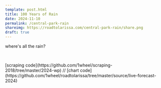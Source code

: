 ```yaml
---
template: post.html
title: 100 Years of Rain
date: 2024-11-10
permalink: /central-park-rain
shareimg: https://roadtolarissa.com/central-park-rain/share.png
draft: true
---
```



where's all the rain? 

<link rel='stylesheet' type='text/css' href='style.css'>

<div class='by-month'></div>



<div id='notes'>
<br>
<p>[scraping code](https://github.com/1wheel/scraping-2018/tree/master/2024-wp) // [chart code](https://github.com/1wheel/roadtolarissa/tree/master/source/live-forecast-2024)
</div>


<div class='tooltip'></div>

<script src='https://roadtolarissa.com/slinks/static-rss/d3_.js'></script>
<script src='init.js'></script>
